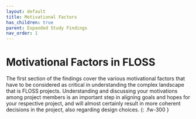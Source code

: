 ```yaml
---
layout: default
title: Motivational Factors
has_children: true
parent: Expanded Study Findings
nav_order: 1
---
```


# Motivational Factors in FLOSS

The first section of the findings cover the various motivational factors that have to be considered as critical in understanding the complex landscape that is FLOSS projects. Understanding and discussing your motivations among project members is an important step in aligning goals and hopes for your respective project, and will almost certainly result in more coherent decisions in the project, also regarding design choices.
{: .fw-300 }